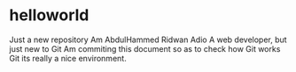 # helloworld
Just a new repository
Am AbdulHammed Ridwan Adio
A web developer, but just new to Git
Am commiting this document so as to check how Git works
Git its really a nice environment.
